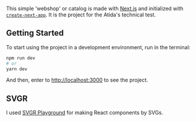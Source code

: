 This simple 'webshop' or catalog is made with [Next.js](https://nextjs.org/) and initialized with [`create-next-app`](https://github.com/vercel/next.js/tree/canary/packages/create-next-app). It is the project for the Atida's technical test.

## Getting Started

To start using the project in a development environment, run in the terminal:

```bash
npm run dev
# or
yarn dev
```

And then, enter to [http://localhost:3000](http://localhost:3000) to see the project.

## SVGR

I used [SVGR Playground](https://react-svgr.com/playground/) for making React components by SVGs.